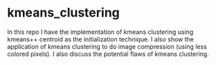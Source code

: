 # kmeans_clustering

In this repo I have the implementation of kmeans clustering using kmeans++ centroid as the initialization technique. 
I also show the application of kmeans clustering to do image compression (using less colored pixels). I also discuss the potential flaws of kmeans clustering.

